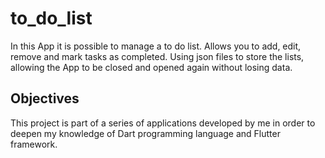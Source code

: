 # to_do_list

In this App it is possible to manage a to do list. Allows you to add, edit, remove and mark tasks as completed. Using json files to store the lists, allowing the App to be closed and opened again without losing data.

## Objectives

This project is part of a series of applications developed by me in order to deepen my knowledge of Dart programming language and Flutter framework.
